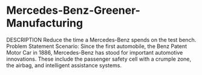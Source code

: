 # Mercedes-Benz-Greener-Manufacturing
DESCRIPTION  Reduce the time a Mercedes-Benz spends on the test bench.  Problem Statement Scenario: Since the first automobile, the Benz Patent Motor Car in 1886, Mercedes-Benz has stood for important automotive innovations. These include the passenger safety cell with a crumple zone, the airbag, and intelligent assistance systems. 
